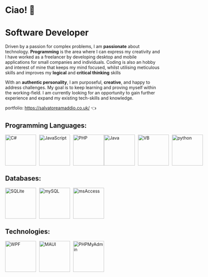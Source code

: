# Ciao! 👋

# Software Developer

Driven by a passion for complex problems, I am **passionate** about technology. **Programming** is the area where I can express my creativity and I have worked as a freelancer by developing desktop and mobile applications for small companies and individuals. Coding is also an hobby and interest of mine that keeps my mind focused, whilst utilising meticulous skills and improves my **logical** and **critical thinking** skills

With an **authentic personality**, I am purposeful, **creative**, and happy to address challenges. My goal is to keep learning and proving myself within the working-field. I am currently looking for an opportunity to gain further experience and expand my existing tech-skills and knowledge.

portfolio: https://salvatoreamaddio.co.uk/ 👈

## Programming Languages:

<div style='display:flex'>
<img src="https://salvatoreamaddio.co.uk/img/csharp.png" alt="C#" width="100" height="100">
    <img src='https://upload.wikimedia.org/wikipedia/commons/8/89/HD_transparent_picture.png' width="10">
<img src="https://salvatoreamaddio.co.uk/img/js.png" alt="JavaScript" width="100" height="100">
    <img src='https://upload.wikimedia.org/wikipedia/commons/8/89/HD_transparent_picture.png' width="10">
<img src="https://salvatoreamaddio.co.uk/img/php.png" alt="PHP" width="100" height="100">

<img src="https://salvatoreamaddio.co.uk/img/java.png" alt="Java" width="100" height="100">
    <img src='https://upload.wikimedia.org/wikipedia/commons/8/89/HD_transparent_picture.png' width="10">
<img src="https://salvatoreamaddio.co.uk/img/vb.png" alt="VB" width="100" height="100">
    <img src='https://upload.wikimedia.org/wikipedia/commons/8/89/HD_transparent_picture.png' width="10">
<img src="https://salvatoreamaddio.co.uk/img/python.png" alt="python" width="100" height="100">
</div>

## Databases:
<div style='display:flex'>
<img src="https://salvatoreamaddio.co.uk/img/sqlite.png" alt="SQLite" width="100" height="100">
<img src='https://upload.wikimedia.org/wikipedia/commons/8/89/HD_transparent_picture.png' width="10">
<img src="https://salvatoreamaddio.co.uk/img/mysql.svg" alt="mySQL" width="100" height="100">
<img src='https://upload.wikimedia.org/wikipedia/commons/8/89/HD_transparent_picture.png' width="10">
<img src="https://salvatoreamaddio.co.uk/img/msaccess.png" alt="msAccess" width="100" height="100">
</div>

## Technologies:
<div style='display:flex'>
<img src="https://salvatoreamaddio.co.uk/img/wpf.png" alt="WPF" width="100" height="100">
<img src='https://upload.wikimedia.org/wikipedia/commons/8/89/HD_transparent_picture.png' width="10">
<img src="https://salvatoreamaddio.co.uk/img/maui.png" alt="MAUI" width="100" height="100">
<img src='https://upload.wikimedia.org/wikipedia/commons/8/89/HD_transparent_picture.png' width="10">
<img src="https://salvatoreamaddio.co.uk/img/phpmyadmin.png" alt="PHPMyAdmin" width="100" height="100">
</div>
